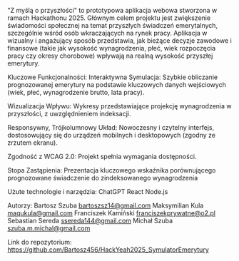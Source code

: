 "Z myślą o przyszłości" to prototypowa aplikacja webowa stworzona w ramach Hackathonu 2025. 
Głównym celem projektu jest zwiększenie świadomości społecznej na temat przyszłych świadczeń emerytalnych, szczególnie wśród osób wkraczających na rynek pracy.
Aplikacja w wizualny i angażujący sposób przedstawia, jak bieżące decyzje zawodowe i finansowe (takie jak wysokość wynagrodzenia, płeć, wiek rozpoczęcia pracy czy okresy chorobowe) wpływają na realną wysokość przyszłej emerytury.

Kluczowe Funkcjonalności:
Interaktywna Symulacja: Szybkie obliczanie prognozowanej emerytury na podstawie kluczowych danych wejściowych (wiek, płeć, wynagrodzenie brutto, lata pracy).


Wizualizacja Wpływu: 
Wykresy przedstawiające projekcję wynagrodzenia w przyszłości, z uwzględnieniem indeksacji.


Responsywny, Trójkolumnowy Układ: 
Nowoczesny i czytelny interfejs, dostosowujący się do urządzeń mobilnych i desktopowych (zgodny ze zrzutem ekranu).


Zgodność z WCAG 2.0: Projekt spełnia wymagania dostępności.


Stopa Zastąpienia: Prezentacja kluczowego wskaźnika porównującego prognozowane świadczenie do zindeksowanego wynagrodzenia

Użute technologie i narzędzia:
ChatGPT
React
Node.js

Autorzy:
Bartosz Szuba bartoszsz14@gmail.com
Maksymilian Kula maqukula@gmail.com
Franciszek Kamiński franciszekprywatne@o2.pl
Sebastian Sereda ssereda144@gmail.com
Michał Szuba szuba.m.michal@gmail.com

Link do repozytorium: https://github.com/Bartosz456/HackYeah2025_SymulatorEmerytury